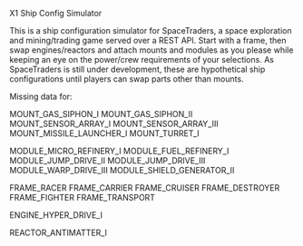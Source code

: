 X1 Ship Config Simulator

This is a ship configuration simulator for SpaceTraders, a space exploration and mining/trading game served over a REST API. Start with a frame, then swap engines/reactors and attach mounts and modules as you please while keeping an eye on the power/crew requirements of your selections. As SpaceTraders is still under development, these are hypothetical ship configurations until players can swap parts other than mounts.


Missing data for:

MOUNT_GAS_SIPHON_I
MOUNT_GAS_SIPHON_II
MOUNT_SENSOR_ARRAY_I
MOUNT_SENSOR_ARRAY_III
MOUNT_MISSILE_LAUNCHER_I
MOUNT_TURRET_I

MODULE_MICRO_REFINERY_I
MODULE_FUEL_REFINERY_I
MODULE_JUMP_DRIVE_II
MODULE_JUMP_DRIVE_III
MODULE_WARP_DRIVE_III
MODULE_SHIELD_GENERATOR_II

FRAME_RACER
FRAME_CARRIER
FRAME_CRUISER
FRAME_DESTROYER
FRAME_FIGHTER
FRAME_TRANSPORT

ENGINE_HYPER_DRIVE_I

REACTOR_ANTIMATTER_I




